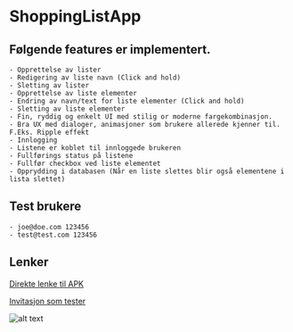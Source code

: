 # ShoppingListApp

  ## Følgende features er implementert.
    - Opprettelse av lister
    - Redigering av liste navn (Click and hold)
    - Sletting av lister
    - Opprettelse av liste elementer
    - Endring av navn/text for liste elementer (Click and hold)
    - Sletting av liste elementer
    - Fin, ryddig og enkelt UI med stilig or moderne fargekombinasjon.
    - Bra UX med dialoger, animasjoner som brukere allerede kjenner til. F.Eks. Ripple effekt
    - Innlogging
    - Listene er koblet til innloggede brukeren
    - Fullførings status på listene
    - Fullfør checkbox ved liste elementet
    - Opprydding i databasen (Når en liste slettes blir også elementene i lista slettet)

  ## Test brukere
    - joe@doe.com 123456
    - test@test.com 123456

  ## Lenker
  [Direkte lenke til APK](https://firebaseappdistribution.googleapis.com/app-binary-downloads/firebase-app-distro/app-binaries/789134172138/1:789134172138:android:16085982c786dfad799c93/e40dc7d3d5d26cf73563ff24ced2d5cdf257c12b533daa7dfe583c3e70b8fece.apk?token=AFiKKuAAAAAAYHBtiTGU3TcHcZ4NiFFavNtzcjX1HJBlBJ3HY7Azu7ciZe3cnKRJSFi3BnYhqa21wPElirVZ2RdSkqGkKez7KMtjn96p3sAPAjcAK-fmTAobOyMIZx3jAtb59s4hW-fwiLD2LJz_Y9Mq5LMqb_zuPKFIfS9GbOAf54w251LLDBuYyqEcbC1GUS1haITDI5l-9H7ATHBctkvIfsOfNoP-0x3D4SLFatHhaTHLbF36yKomPeS5vMwxJ1g0uKNzpE2uUKNjrvJqAFlbJlcSOnMsd2Hc9GW38eJcSx48gLCLRSWcXsBhUMK0t3DLH0B6j9szx03xf9eDhWQ4ce-UvkwIgmVx3SA)
  
  [Invitasjon som tester](https://appdistribution.firebase.dev/i/f0a4265041894782)
  
  

![alt text](https://i.kym-cdn.com/entries/icons/mobile/000/028/021/work.jpg)
